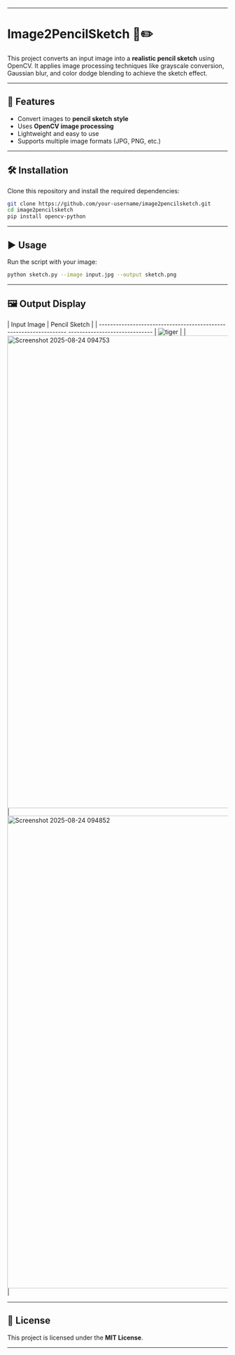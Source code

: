 

---

# Image2PencilSketch 🎨✏️

This project converts an input image into a **realistic pencil sketch** using OpenCV. It applies image processing techniques like grayscale conversion, Gaussian blur, and color dodge blending to achieve the sketch effect.

---

## 🚀 Features

* Convert images to **pencil sketch style**
* Uses **OpenCV image processing**
* Lightweight and easy to use
* Supports multiple image formats (JPG, PNG, etc.)

---

## 🛠️ Installation

Clone this repository and install the required dependencies:

```bash
git clone https://github.com/your-username/image2pencilsketch.git
cd image2pencilsketch
pip install opencv-python
```

---

## ▶️ Usage

Run the script with your image:

```bash
python sketch.py --image input.jpg --output sketch.png
```

---

## 🖼️ Output Display

| Input Image                  |                                   Pencil Sketch                  |
| ------------------------------------------------------------------ ------------------------------ 
| ![tiger](https://github.com/user-attachments/assets/8f3f0400-b19d-4f52-83c3-6d20bd7bfe04) | |<img width="1920" height="1080" alt="Screenshot 2025-08-24 094753" src="https://github.com/user-attachments/assets/69c5326a-a658-440f-983e-e1c66862e922" />
 |<img width="1920" height="1080" alt="Screenshot 2025-08-24 094852" src="https://github.com/user-attachments/assets/c3ed1978-fb21-4153-8899-3594667aa5c9" /> |
 


---

## 📜 License

This project is licensed under the **MIT License**.



---


